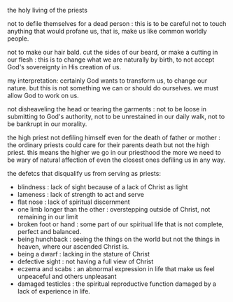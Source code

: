 the holy living of the priests

not to defile themselves for a dead person : this is to be careful not to touch anything
that would profane us, that is, make us like common worldly people.

not to make our hair bald. cut the sides of our beard, or make a cutting in our flesh : this is to change what we are naturally by birth, to not accept God's sovereignty in His creation of us.

 my interpretation: certainly God wants to transform us, to change our nature. but this is not something we can or should do ourselves. we must allow God to work on us.

not disheaveling the head or tearing the garments : not to be loose in submitting to God's authority, not to be unrestained in our daily walk, not to be bankrupt in our morality.

the high priest not defiling himself even for the death of father or mother : the ordinary priests could care for their parents death but not the high priest. this means the higher we go in our priesthood the more we need to be wary of natural affection of even the closest ones defiling us in any way.

the defetcs that disqualify us from serving as priests:
- blindness : lack of sight because of a lack of Christ as light
- lameness : lack of strength to act and serve
- flat nose : lack of spiritual discernment
- one limb longer than the other : overstepping outside of Christ, not remaining in our limit
- broken foot or hand : some part of our spiritual life that is not complete, perfect and balanced.
- being hunchback : seeing the things on the world but not the things in heaven, where our ascended Christ is.
- being a dwarf : lacking in the stature of Christ
- defective sight : not having a full view of Christ
- eczema and scabs : an abnormal expression in life that make us feel unpeaceful and others unpleasant
- damaged testicles : the spiritual reproductive function damaged by a lack of experience in life.
